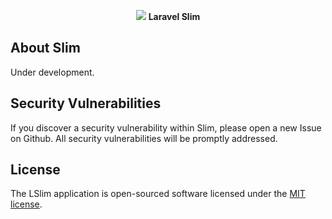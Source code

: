<p align="center"><img src="https://github.com/szana8/slim/blob/master/public/img/slim_logo_grayscale.png"> <b>Laravel Slim</b></p>

## About Slim

Under development.



## Security Vulnerabilities

If you discover a security vulnerability within Slim, please open a new Issue on Github. All security vulnerabilities will be promptly addressed.

## License

The LSlim application is open-sourced software licensed under the [MIT license](http://opensource.org/licenses/MIT).
